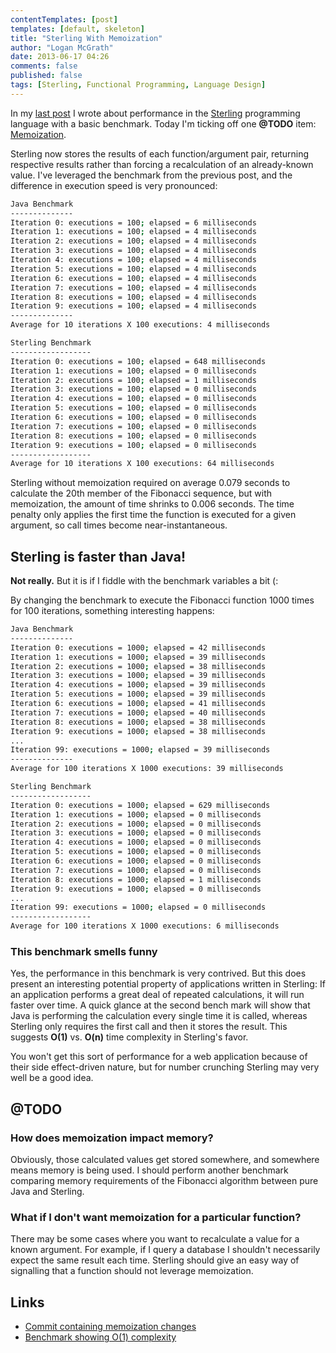 ```yaml
---
contentTemplates: [post]
templates: [default, skeleton]
title: "Sterling With Memoization"
author: "Logan McGrath"
date: 2013-06-17 04:26
comments: false
published: false
tags: [Sterling, Functional Programming, Language Design]
---
```


In my [last post][] I wrote about performance in the [Sterling][] programming 
language with a basic benchmark. Today I'm ticking off one **@TODO** item: 
[Memoization][].

<!--more-->

Sterling now stores the results of each function/argument pair, returning 
respective results rather than forcing a recalculation of an already-known 
value. I've leveraged the benchmark from the previous post, and the difference 
in execution speed is very pronounced:

```bash
Java Benchmark
--------------
Iteration 0: executions = 100; elapsed = 6 milliseconds
Iteration 1: executions = 100; elapsed = 4 milliseconds
Iteration 2: executions = 100; elapsed = 4 milliseconds
Iteration 3: executions = 100; elapsed = 4 milliseconds
Iteration 4: executions = 100; elapsed = 4 milliseconds
Iteration 5: executions = 100; elapsed = 4 milliseconds
Iteration 6: executions = 100; elapsed = 4 milliseconds
Iteration 7: executions = 100; elapsed = 4 milliseconds
Iteration 8: executions = 100; elapsed = 4 milliseconds
Iteration 9: executions = 100; elapsed = 4 milliseconds
--------------
Average for 10 iterations X 100 executions: 4 milliseconds

Sterling Benchmark
------------------
Iteration 0: executions = 100; elapsed = 648 milliseconds
Iteration 1: executions = 100; elapsed = 0 milliseconds
Iteration 2: executions = 100; elapsed = 1 milliseconds
Iteration 3: executions = 100; elapsed = 0 milliseconds
Iteration 4: executions = 100; elapsed = 0 milliseconds
Iteration 5: executions = 100; elapsed = 0 milliseconds
Iteration 6: executions = 100; elapsed = 0 milliseconds
Iteration 7: executions = 100; elapsed = 0 milliseconds
Iteration 8: executions = 100; elapsed = 0 milliseconds
Iteration 9: executions = 100; elapsed = 0 milliseconds
------------------
Average for 10 iterations X 100 executions: 64 milliseconds
```

Sterling without memoization required on average 0.079 seconds to calculate the 
20th member of the Fibonacci sequence, but with memoization, the amount of time 
shrinks to 0.006 seconds. The time penalty only applies the first time the 
function is executed for a given argument, so call times become 
near-instantaneous.

## Sterling is faster than Java!

**Not really.** But it is if I fiddle with the benchmark variables a bit (:

By changing the benchmark to execute the Fibonacci function 1000 times for 100 
iterations, something interesting happens:

```bash
Java Benchmark
--------------
Iteration 0: executions = 1000; elapsed = 42 milliseconds
Iteration 1: executions = 1000; elapsed = 39 milliseconds
Iteration 2: executions = 1000; elapsed = 38 milliseconds
Iteration 3: executions = 1000; elapsed = 39 milliseconds
Iteration 4: executions = 1000; elapsed = 39 milliseconds
Iteration 5: executions = 1000; elapsed = 39 milliseconds
Iteration 6: executions = 1000; elapsed = 41 milliseconds
Iteration 7: executions = 1000; elapsed = 40 milliseconds
Iteration 8: executions = 1000; elapsed = 38 milliseconds
Iteration 9: executions = 1000; elapsed = 38 milliseconds
...
Iteration 99: executions = 1000; elapsed = 39 milliseconds
--------------
Average for 100 iterations X 1000 executions: 39 milliseconds

Sterling Benchmark
------------------
Iteration 0: executions = 1000; elapsed = 629 milliseconds
Iteration 1: executions = 1000; elapsed = 0 milliseconds
Iteration 2: executions = 1000; elapsed = 0 milliseconds
Iteration 3: executions = 1000; elapsed = 0 milliseconds
Iteration 4: executions = 1000; elapsed = 0 milliseconds
Iteration 5: executions = 1000; elapsed = 0 milliseconds
Iteration 6: executions = 1000; elapsed = 0 milliseconds
Iteration 7: executions = 1000; elapsed = 0 milliseconds
Iteration 8: executions = 1000; elapsed = 1 milliseconds
Iteration 9: executions = 1000; elapsed = 0 milliseconds
...
Iteration 99: executions = 1000; elapsed = 0 milliseconds
------------------
Average for 100 iterations X 1000 executions: 6 milliseconds
```

### This benchmark smells funny

Yes, the performance in this benchmark is very contrived. But this does present 
an interesting potential property of applications written in Sterling: If an 
application performs a great deal of repeated calculations, it will run faster 
over time. A quick glance at the second bench mark will show that Java is 
performing the calculation every single time it is called, whereas Sterling only
requires the first call and then it stores the result. This suggests **O(1)** 
vs. **O(n)** time complexity in Sterling's favor.

You won't get this sort of performance for a web application because of their 
side effect-driven nature, but for number crunching Sterling may very well be a 
good idea.

## @TODO

### How does memoization impact memory?

Obviously, those calculated values get stored somewhere, and somewhere means 
memory is being used. I should perform another benchmark comparing memory 
requirements of the Fibonacci algorithm between pure Java and Sterling.

### What if I don't want memoization for a particular function?

There may be some cases where you want to recalculate a value for a known 
argument. For example, if I query a database I shouldn't necessarily expect the 
same result each time. Sterling should give an easy way of signalling that a 
function should not leverage memoization.

## Links

* [Commit containing memoization changes][]
* [Benchmark showing O(1) complexity][]

[last post]: $route-to("blog/2013-06-16-sterling-benchmarks.md")$
[Sterling]: https://github.com/lmcgrath/sterling
[Memoization]: https://en.wikipedia.org/wiki/Memoization
[Commit containing memoization changes]: https://github.com/lmcgrath/sterling/commit/7d69d49a911d2d916701fa973e02ffabe82afe9d
[Benchmark showing O(1) complexity]: https://github.com/lmcgrath/sterling/blob/5c879ece28194fdbc36ed5dff2a760d6a38a4033/src/test/java/sterling/math/FibonacciBenchmarkTest.java
